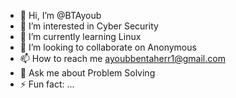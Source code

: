 - 👋 Hi, I’m @BTAyoub
- 👀 I’m interested in Cyber Security
- 🌱 I’m currently learning Linux
- 💞️ I’m looking to collaborate on Anonymous
- 📫 How to reach me ayoubbentaherr1@gmail.com
- 💬 Ask me about Problem Solving
- ⚡ Fun fact: ...

<!---
BTAyoub/BTAyoub is a ✨ special ✨ repository because its `README.md` (this file) appears on your GitHub profile.
You can click the Preview link to take a look at your changes.
--->
